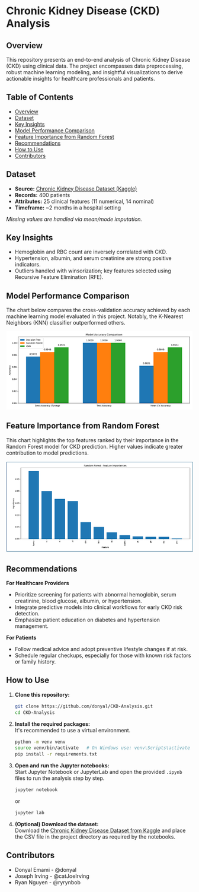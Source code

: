 # Chronic Kidney Disease (CKD) Analysis

## Overview

This repository presents an end-to-end analysis of Chronic Kidney Disease (CKD) using clinical data. The project encompasses data preprocessing, robust machine learning modeling, and insightful visualizations to derive actionable insights for healthcare professionals and patients.

## Table of Contents

- [Overview](#overview)
- [Dataset](#dataset)
- [Key Insights](#key-insights)
- [Model Performance Comparison](#model-performance-comparison)
- [Feature Importance from Random Forest](#feature-importance-from-random-forest)
- [Recommendations](#recommendations)
- [How to Use](#how-to-use)
- [Contributors](#contributors)

## Dataset

- **Source:** [Chronic Kidney Disease Dataset (Kaggle)](https://www.kaggle.com/datasets/mansoordaku/ckdisease)
- **Records:** 400 patients
- **Attributes:** 25 clinical features (11 numerical, 14 nominal)
- **Timeframe:** ~2 months in a hospital setting

*Missing values are handled via mean/mode imputation.*

## Key Insights

- Hemoglobin and RBC count are inversely correlated with CKD.
- Hypertension, albumin, and serum creatinine are strong positive indicators.
- Outliers handled with winsorization; key features selected using Recursive Feature Elimination (RFE).

## Model Performance Comparison

The chart below compares the cross-validation accuracy achieved by each machine learning model evaluated in this project. Notably, the K-Nearest Neighbors (KNN) classifier outperformed others.

![Model Accuracy Comparison](model-comparison.png)

## Feature Importance from Random Forest

This chart highlights the top features ranked by their importance in the Random Forest model for CKD prediction. Higher values indicate greater contribution to model predictions.

![Random Forest Feature Importances](random-forest-features.png)

## Recommendations

**For Healthcare Providers**
- Prioritize screening for patients with abnormal hemoglobin, serum creatinine, blood glucose, albumin, or hypertension.
- Integrate predictive models into clinical workflows for early CKD risk detection.
- Emphasize patient education on diabetes and hypertension management.

**For Patients**
- Follow medical advice and adopt preventive lifestyle changes if at risk.
- Schedule regular checkups, especially for those with known risk factors or family history.

## How to Use

1. **Clone this repository:**
   ```bash
   git clone https://github.com/donyal/CKD-Analysis.git
   cd CKD-Analysis
   ```

2. **Install the required packages:**  
   It's recommended to use a virtual environment.
   ```bash
   python -m venv venv
   source venv/bin/activate   # On Windows use: venv\Scripts\activate
   pip install -r requirements.txt
   ```

3. **Open and run the Jupyter notebooks:**  
   Start Jupyter Notebook or JupyterLab and open the provided `.ipynb` files to run the analysis step by step.
   ```bash
   jupyter notebook
   ```
   or
   ```bash
   jupyter lab
   ```

4. **(Optional) Download the dataset:**  
   Download the [Chronic Kidney Disease Dataset from Kaggle](https://www.kaggle.com/datasets/mansoordaku/ckdisease) and place the CSV file in the project directory as required by the notebooks.


## Contributors
  * Donyal Emami - @donyal
  * Joseph Irving - @catJoeIrving
  * Ryan Nguyen - @ryrynbob
